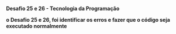 **Desafio 25 e 26 - Tecnologia da Programação**


**o Desafio 25 e 26, foi identificar os erros e fazer que o código seja executado normalmente**
